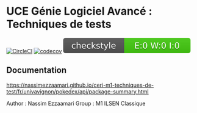 # UCE Génie Logiciel Avancé : Techniques de tests

[![CircleCI](https://circleci.com/gh/nassimezzaamari/ceri-m1-techniques-de-test/tree/master.svg?style=svg)](https://circleci.com/gh/nassimezzaamari/ceri-m1-techniques-de-test/tree/master) [![codecov](https://codecov.io/github/nassimezzaamari/ceri-m1-techniques-de-test/graph/badge.svg?token=2YTKGVI636)](https://codecov.io/github/nassimezzaamari/ceri-m1-techniques-de-test)
![Checkstyle](target/badges/checkstyle-result.svg)

## Documentation 
https://nassimezzaamari.github.io/ceri-m1-techniques-de-test/fr/univavignon/pokedex/api/package-summary.html



Author : Nassim Ezzaamari
Group : M1 ILSEN Classique 
 
